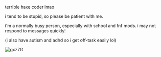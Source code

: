 terrible haxe coder lmao

i tend to be stupid, so please be patient with me.

i'm a normally busy person, especially with school and fnf mods. i may not respond to messages quickly!

(i also have autism and adhd so i get off-task easily lol)

![gxz7G](https://github.com/maplesyruppppppp/maplesyruppppppp/assets/123270096/6f75870d-ebc7-4591-ab6d-0ea2e5bbf077)

